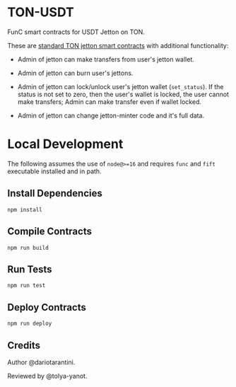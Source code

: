 # TON-USDT

FunC smart contracts for USDT Jetton on TON.

These are [standard TON jetton smart contracts](https://github.com/ton-blockchain/token-contract/tree/369ae089255edbd807eb499792a0a838c2e1b272/ft) with additional functionality:

- Admin of jetton can make transfers from user's jetton wallet.

- Admin of jetton can burn user's jettons.

- Admin of jetton can lock/unlock user's jetton wallet (`set_status`). If the status is not set to zero, then the user's wallet is locked, the user cannot make transfers; Admin can make transfer even if wallet locked.

- Admin of jetton can change jetton-minter code and it's full data.

# Local Development

The following assumes the use of `node@>=16` and requires `func` and `fift` executable installed and in path.

## Install Dependencies

`npm install`

## Compile Contracts

`npm run build`

## Run Tests

`npm run test`

## Deploy Contracts

`npm run deploy`

## Credits

Author @dariotarantini.

Reviewed by @tolya-yanot.